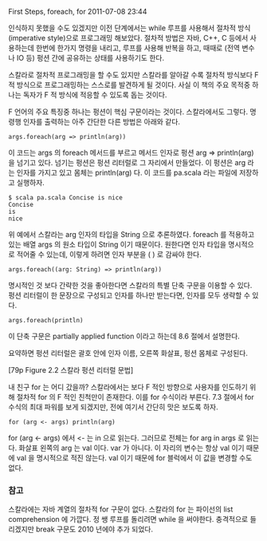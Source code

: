 First Steps, foreach, for
2011-07-08 23:44

인식하지 못했을 수도 있겠지만 이전 단계에서는 while 루프를 사용해서 절차적 방식(imperative style)으로 프로그래밍 해보았다.
절차적 방법은 자바, C++, C 등에서 사용하는데  한번에 한가지 명령을 내리고, 루프를 사용해 반복을 하고,
때때로 (전역 변수나 IO 등) 펑션 간에 공유하는 상태를 사용하기도 한다.

스칼라로 절차적 프로그래밍을 할 수도 있지만
스칼라를 알아갈 수록 절차적 방식보다 F 적 방식으로 프로그래밍하는 스스로를 발견하게 될 것이다.
사실 이 책의 주요 목적중 하나는 독자가 F 적 방식에 적응할 수 있도록 돕는 것이다.

F 언어의 주요 특징중 하나는 펑션이 핵심 구문이라는 것이다. 스칼라에서도 그렇다.
명령행 인자를 출력하는 아주 간단한 다른 방법은 아래와 같다.

	args.foreach(arg => println(arg))

이 코드는 args 의 foreach 메서드를 부르고 메서드 인자로 펑션 arg => println(arg) 을 넘기고 있다.
넘기는 펑션은 펑션 리터럴로 그 자리에서 만들었다.
이 펑션은 arg 라는 인자를 가지고 있고 몸체는 println(arg) 다.
이 코드를 pa.scala 라는 파일에 저장하고 실행하자.

	$ scala pa.scala Concise is nice
	Concise
	is
	nice

위 예에서 스칼라는 arg 인자의 타입을 String 으로 추론하였다.
foreach 를 적용하고 있는 배열 args 의 원소 타입이 String 이기 때문이다.
원한다면 인자 타입을 명시적으로 적어줄 수 있는데, 이렇게 하려면 인자 부분을 ( ) 로 감싸야 한다.

	args.foreach((arg: String) => println(arg))

명시적인 것 보다 간략한 것을 좋아한다면 스칼라의 특별 단축 구문을 이용할 수 있다.
펑션 리터럴이 한 문장으로 구성되고 인자를 하나만 받는다면, 인자를 모두 생략할 수 있다.

	args.foreach(println)

이 단축 구문은 partially applied function 이라고 하는데 8.6 절에서 설명한다.

요약하면 펑션 리터럴은 괄호 안에 인자 이름, 오른쪽 화살표, 펑션 몸체로 구성된다.

[79p Figure 2.2 스칼라 펑션 리터럴 문법]


내 친구 for 는 어디 갔을까?
스칼라에서는 보다 F 적인 방향으로 사용자를 인도하기 위해 절차적 for 의 F 적인 친척만이 존재한다.
이를 for 수식이라 부른다.
7.3 절에서 for 수식의 최대 파워를 보게 되겠지만, 전에 여기서 간단히 맛은 보도록 하자.

	for (arg <- args) println(arg)

for (arg <- args) 에서 <- 는 in 으로 읽는다. 그러므로 전체는 for arg in args 로 읽는다.
화살표 왼쪽의 arg 는 val 이다. var 가 아니다.
이 자리의 변수는 항상 val 이기 때문에 val 을 명시적으로 적진 않는다.
val 이기 때문에 for 블럭에서 이 값을 변경할 수도 없다.


### 참고

스칼라에는 자바 계열의 절차적 for 구문이 없다.
스칼라의 for 는 파이선의 list comprehension 에 가깝다.
정 쌩 루프를 돌리려면 while 을 써야한다.
충격적으로 들리겠지만 break 구문도 2010 년에야 추가 되었다.
